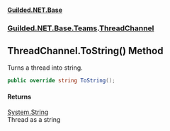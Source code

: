 
#### [Guilded.NET.Base](index 'index')
### [Guilded.NET.Base.Teams](index#Guilded_NET_Base_Teams 'Guilded.NET.Base.Teams').[ThreadChannel](ThreadChannel 'Guilded.NET.Base.Teams.ThreadChannel')
## ThreadChannel.ToString() Method
Turns a thread into string.  
```csharp
public override string ToString();
```

#### Returns
[System.String](https://docs.microsoft.com/en-us/dotnet/api/System.String 'System.String')  
Thread as a string

